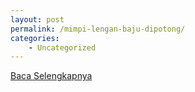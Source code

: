 ```yaml
---
layout: post
permalink: /mimpi-lengan-baju-dipotong/
categories:
    - Uncategorized
---
```


[Baca Selengkapnya](/03)